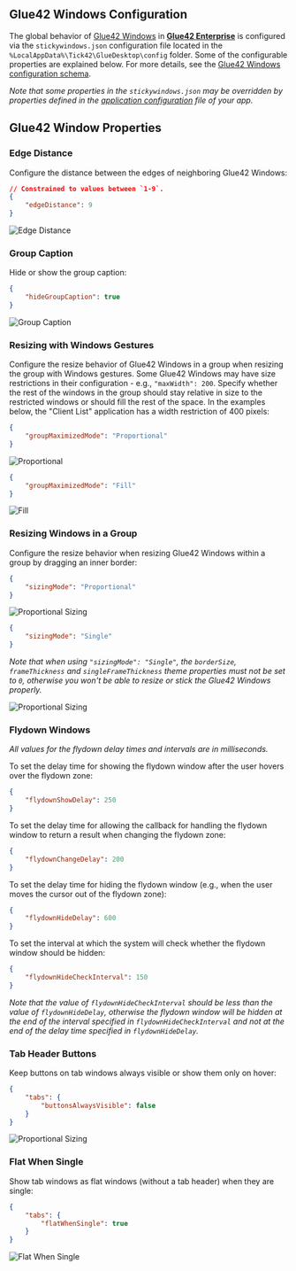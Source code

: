 ## Glue42 Windows Configuration

The global behavior of [Glue42 Windows](../../../glue42-concepts/windows/window-management/overview/index.html) in [**Glue42 Enterprise**](https://glue42.com/enterprise/) is configured via the `stickywindows.json` configuration file located in the `%LocalAppData%\Tick42\GlueDesktop\config` folder. Some of the configurable properties are explained below. For more details, see the [Glue42 Windows configuration schema](../../../assets/configuration/stickywindows.json).

*Note that some properties in the `stickywindows.json` may be overridden by properties defined in the [application configuration](../application/index.html) file of your app.*

## Glue42 Window Properties

### Edge Distance

Configure the distance between the edges of neighboring Glue42 Windows:

```json
// Constrained to values between `1-9`.
{
    "edgeDistance": 9
}
```

![Edge Distance](../../../images/sw-configuration/edge-distance.png)

### Group Caption

Hide or show the group caption:

```json
{
    "hideGroupCaption": true
}
```

![Group Caption](../../../images/sw-configuration/hide-group-caption.gif)

### Resizing with Windows Gestures

Configure the resize behavior of Glue42 Windows in a group when resizing the group with Windows gestures. Some Glue42 Windows may have size restrictions in their configuration - e.g., `"maxWidth": 200`. Specify whether the rest of the windows in the group should stay relative in size to the restricted windows or should fill the rest of the space. In the examples below, the "Client List" application has a width restriction of 400 pixels:

```json
{
    "groupMaximizedMode": "Proportional"
}
```

![Proportional](../../../images/sw-configuration/proportional.gif)

```json
{
    "groupMaximizedMode": "Fill"
}
```

![Fill](../../../images/sw-configuration/fill.gif)

### Resizing Windows in a Group

Configure the resize behavior when resizing Glue42 Windows within a group by dragging an inner border:

```json
{
    "sizingMode": "Proportional"
}
```

![Proportional Sizing](../../../images/sw-configuration/sizing-proportional.gif)

```json
{
    "sizingMode": "Single"
}
```

*Note that when using `"sizingMode": "Single"`, the `borderSize`, `frameThickness` and `singleFrameThickness` theme properties must not be set to `0`, otherwise you won't be able to resize or stick the Glue42 Windows properly.*

![Proportional Sizing](../../../images/sw-configuration/sizing-single.gif)

### Flydown Windows

*All values for the flydown delay times and intervals are in milliseconds.*

To set the delay time for showing the flydown window after the user hovers over the flydown zone:

```json
{
    "flydownShowDelay": 250
}
```

To set the delay time for allowing the callback for handling the flydown window to return a result when changing the flydown zone:

```json
{
    "flydownChangeDelay": 200
}
```

To set the delay time for hiding the flydown window (e.g., when the user moves the cursor out of the flydown zone):

```json
{
    "flydownHideDelay": 600
}
```

To set the interval at which the system will check whether the flydown window should be hidden:

```json
{
    "flydownHideCheckInterval": 150
}
```

*Note that the value of `flydownHideCheckInterval` should be less than the value of `flydownHideDelay`, otherwise the flydown window will be hidden at the end of the interval specified in `flydownHideCheckInterval` and not at the end of the delay time specified in `flydownHideDelay`.*

### Tab Header Buttons

Keep buttons on tab windows always visible or show them only on hover:

```json
{
    "tabs": {
        "buttonsAlwaysVisible": false
    }
}
```

![Proportional Sizing](../../../images/sw-configuration/buttons.gif)

### Flat When Single

Show tab windows as flat windows (without a tab header) when they are single:

```json
{
    "tabs": {
        "flatWhenSingle": true
    }
}
```

![Flat When Single](../../../images/sw-configuration/flat-single.gif)